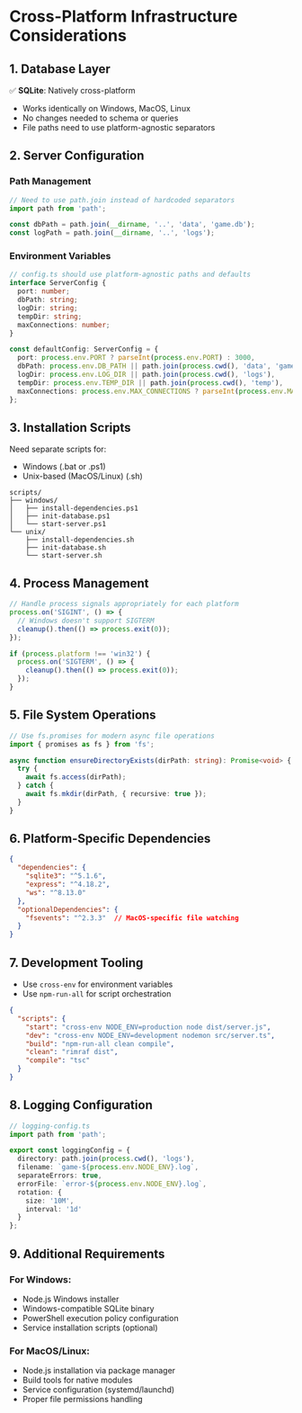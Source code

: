 # Cross-Platform Infrastructure Considerations

## 1. Database Layer
✅ **SQLite**: Natively cross-platform
- Works identically on Windows, MacOS, Linux
- No changes needed to schema or queries
- File paths need to use platform-agnostic separators

## 2. Server Configuration
### Path Management
```typescript
// Need to use path.join instead of hardcoded separators
import path from 'path';

const dbPath = path.join(__dirname, '..', 'data', 'game.db');
const logPath = path.join(__dirname, '..', 'logs');
```

### Environment Variables
```typescript
// config.ts should use platform-agnostic paths and defaults
interface ServerConfig {
  port: number;
  dbPath: string;
  logDir: string;
  tempDir: string;
  maxConnections: number;
}

const defaultConfig: ServerConfig = {
  port: process.env.PORT ? parseInt(process.env.PORT) : 3000,
  dbPath: process.env.DB_PATH || path.join(process.cwd(), 'data', 'game.db'),
  logDir: process.env.LOG_DIR || path.join(process.cwd(), 'logs'),
  tempDir: process.env.TEMP_DIR || path.join(process.cwd(), 'temp'),
  maxConnections: process.env.MAX_CONNECTIONS ? parseInt(process.env.MAX_CONNECTIONS) : 100
};
```

## 3. Installation Scripts
Need separate scripts for:
- Windows (.bat or .ps1)
- Unix-based (MacOS/Linux) (.sh)

```plaintext
scripts/
├── windows/
│   ├── install-dependencies.ps1
│   ├── init-database.ps1
│   └── start-server.ps1
└── unix/
    ├── install-dependencies.sh
    ├── init-database.sh
    └── start-server.sh
```

## 4. Process Management
```typescript
// Handle process signals appropriately for each platform
process.on('SIGINT', () => {
  // Windows doesn't support SIGTERM
  cleanup().then(() => process.exit(0));
});

if (process.platform !== 'win32') {
  process.on('SIGTERM', () => {
    cleanup().then(() => process.exit(0));
  });
}
```

## 5. File System Operations
```typescript
// Use fs.promises for modern async file operations
import { promises as fs } from 'fs';

async function ensureDirectoryExists(dirPath: string): Promise<void> {
  try {
    await fs.access(dirPath);
  } catch {
    await fs.mkdir(dirPath, { recursive: true });
  }
}
```

## 6. Platform-Specific Dependencies
```json
{
  "dependencies": {
    "sqlite3": "^5.1.6",
    "express": "^4.18.2",
    "ws": "^8.13.0"
  },
  "optionalDependencies": {
    "fsevents": "^2.3.3"  // MacOS-specific file watching
  }
}
```

## 7. Development Tooling
- Use `cross-env` for environment variables
- Use `npm-run-all` for script orchestration
```json
{
  "scripts": {
    "start": "cross-env NODE_ENV=production node dist/server.js",
    "dev": "cross-env NODE_ENV=development nodemon src/server.ts",
    "build": "npm-run-all clean compile",
    "clean": "rimraf dist",
    "compile": "tsc"
  }
}
```

## 8. Logging Configuration
```typescript
// logging-config.ts
import path from 'path';

export const loggingConfig = {
  directory: path.join(process.cwd(), 'logs'),
  filename: `game-${process.env.NODE_ENV}.log`,
  separateErrors: true,
  errorFile: `error-${process.env.NODE_ENV}.log`,
  rotation: {
    size: '10M',
    interval: '1d'
  }
};
```

## 9. Additional Requirements

### For Windows:
- Node.js Windows installer
- Windows-compatible SQLite binary
- PowerShell execution policy configuration
- Service installation scripts (optional)

### For MacOS/Linux:
- Node.js installation via package manager
- Build tools for native modules
- Service configuration (systemd/launchd)
- Proper file permissions handling
